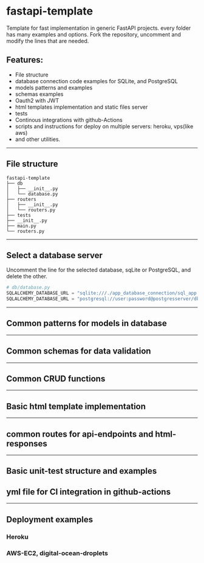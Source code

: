 # fastapi-template

Template for fast implementation in generic FastAPI projects. every folder has many examples and options. Fork the repository, uncomment and modify the lines that are needed.

## Features:
* File structure
* database connection code examples for SQLite, and PostgreSQL
* models patterns and examples
* schemas examples
* Oauth2 with JWT
* html templates implementation and static files server
* tests
* Continous integrations with github-Actions
* scripts and instructions for deploy on multiple servers: heroku, vps(like aws)
*  and other utilities.


***


## File structure
```
fastapi-template
├── db
│   ├── __init__.py
│   └── database.py
├── routers
│   ├── __init__.py
│   └── routers.py
├── tests
├── __init__.py
├── main.py
└── routers.py
```
***

## Select a database server
Uncomment the line for the selected database, sqLite or PostgreSQL, and delete the other.

```python
# db/database.py
SQLALCHEMY_DATABASE_URL = "sqlite:///./app_database_connection/sql_app.db"
SQLALCHEMY_DATABASE_URL = "postgresql://user:password@postgresserver/db_name"
```

***
## Common patterns for models in database


***
## Common schemas for data validation


***
## Common CRUD functions

***
## Basic html template implementation

***
## common routes for api-endpoints and html-responses


***
##  Basic unit-test structure and examples


## yml file for CI integration in github-actions

***
## Deployment examples

### Heroku

###  AWS-EC2, digital-ocean-droplets
